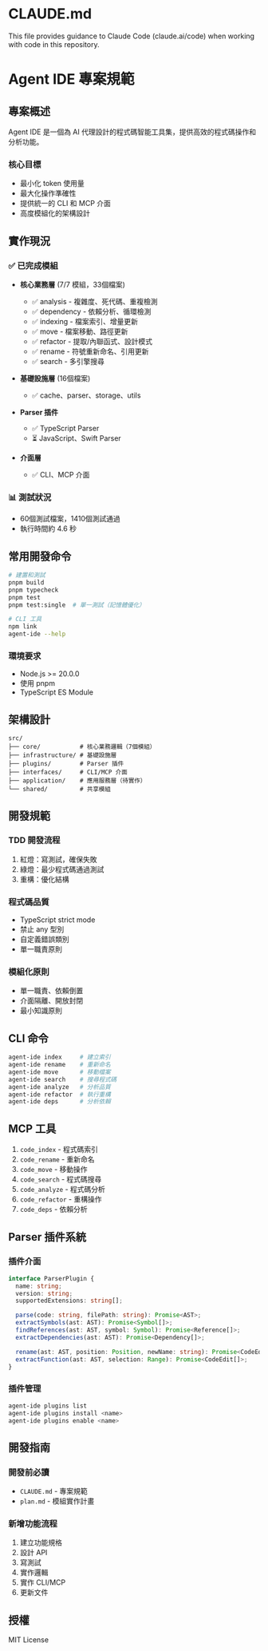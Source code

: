 # CLAUDE.md

This file provides guidance to Claude Code (claude.ai/code) when working with code in this repository.

# Agent IDE 專案規範

## 專案概述

Agent IDE 是一個為 AI 代理設計的程式碼智能工具集，提供高效的程式碼操作和分析功能。

### 核心目標
- 最小化 token 使用量
- 最大化操作準確性
- 提供統一的 CLI 和 MCP 介面
- 高度模組化的架構設計

## 實作現況

### ✅ 已完成模組
- **核心業務層** (7/7 模組，33個檔案)
  - ✅ analysis - 複雜度、死代碼、重複檢測
  - ✅ dependency - 依賴分析、循環檢測
  - ✅ indexing - 檔案索引、增量更新
  - ✅ move - 檔案移動、路徑更新
  - ✅ refactor - 提取/內聯函式、設計模式
  - ✅ rename - 符號重新命名、引用更新
  - ✅ search - 多引擎搜尋

- **基礎設施層** (16個檔案)
  - ✅ cache、parser、storage、utils

- **Parser 插件**
  - ✅ TypeScript Parser
  - ⏳ JavaScript、Swift Parser

- **介面層**
  - ✅ CLI、MCP 介面

### 📊 測試狀況
- 60個測試檔案，1410個測試通過
- 執行時間約 4.6 秒

## 常用開發命令

```bash
# 建置和測試
pnpm build
pnpm typecheck
pnpm test
pnpm test:single  # 單一測試（記憶體優化）

# CLI 工具
npm link
agent-ide --help
```

### 環境要求
- Node.js >= 20.0.0
- 使用 pnpm
- TypeScript ES Module

## 架構設計

```
src/
├── core/           # 核心業務邏輯（7個模組）
├── infrastructure/ # 基礎設施層
├── plugins/        # Parser 插件
├── interfaces/     # CLI/MCP 介面
├── application/    # 應用服務層（待實作）
└── shared/         # 共享模組
```

## 開發規範

### TDD 開發流程
1. 紅燈：寫測試，確保失敗
2. 綠燈：最少程式碼通過測試
3. 重構：優化結構

### 程式碼品質
- TypeScript strict mode
- 禁止 any 型別
- 自定義錯誤類別
- 單一職責原則

### 模組化原則
- 單一職責、依賴倒置
- 介面隔離、開放封閉
- 最小知識原則

## CLI 命令

```bash
agent-ide index     # 建立索引
agent-ide rename    # 重新命名
agent-ide move      # 移動檔案
agent-ide search    # 搜尋程式碼
agent-ide analyze   # 分析品質
agent-ide refactor  # 執行重構
agent-ide deps      # 分析依賴
```

## MCP 工具

1. `code_index` - 程式碼索引
2. `code_rename` - 重新命名
3. `code_move` - 移動操作
4. `code_search` - 程式碼搜尋
5. `code_analyze` - 程式碼分析
6. `code_refactor` - 重構操作
7. `code_deps` - 依賴分析

## Parser 插件系統

### 插件介面
```typescript
interface ParserPlugin {
  name: string;
  version: string;
  supportedExtensions: string[];

  parse(code: string, filePath: string): Promise<AST>;
  extractSymbols(ast: AST): Promise<Symbol[]>;
  findReferences(ast: AST, symbol: Symbol): Promise<Reference[]>;
  extractDependencies(ast: AST): Promise<Dependency[]>;

  rename(ast: AST, position: Position, newName: string): Promise<CodeEdit[]>;
  extractFunction(ast: AST, selection: Range): Promise<CodeEdit[]>;
}
```

### 插件管理
```bash
agent-ide plugins list
agent-ide plugins install <name>
agent-ide plugins enable <name>
```

## 開發指南

### 開發前必讀
- `CLAUDE.md` - 專案規範
- `plan.md` - 模組實作計畫

### 新增功能流程
1. 建立功能規格
2. 設計 API
3. 寫測試
4. 實作邏輯
5. 實作 CLI/MCP
6. 更新文件

## 授權

MIT License